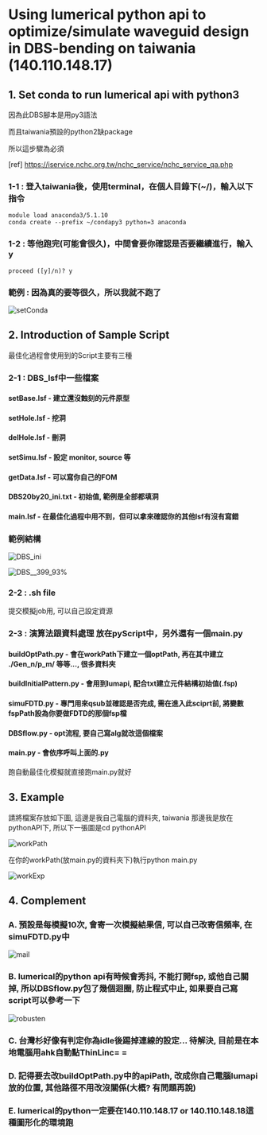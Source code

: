 # Using lumerical python api to optimize/simulate waveguid design in DBS-bending on taiwania (140.110.148.17)

## 1. Set conda to run lumerical api with python3
因為此DBS腳本是用py3語法 

而且taiwania預設的python2缺package 

所以這步驟為必須

[ref] https://iservice.nchc.org.tw/nchc_service/nchc_service_qa.php

### 1-1 : 登入taiwania後，使用terminal，在個人目錄下(~/)，輸入以下指令

```shell
module load anaconda3/5.1.10
conda create --prefix ~/condapy3 python=3 anaconda
```

### 1-2 : 等他跑完(可能會很久)，中間會要你確認是否要繼續進行，輸入 y

```
proceed ([y]/n)? y
```

### 範例 : 因為真的要等很久，所以我就不跑了
![setConda](https://imgur.com/gRlfgCm.jpg)

## 2. Introduction of Sample Script
最佳化過程會使用到的Script主要有三種

### 2-1 : DBS_lsf中一些檔案

#### setBase.lsf - 建立還沒蝕刻的元件原型

#### setHole.lsf - 挖洞

#### delHole.lsf - 刪洞

#### setSimu.lsf - 設定 monitor, source 等

#### getData.lsf - 可以寫你自己的FOM

#### DBS20by20_ini.txt - 初始值, 範例是全部都填洞

#### main.lsf - 在最佳化過程中用不到，但可以拿來確認你的其他lsf有沒有寫錯

### 範例結構
![DBS_ini](https://imgur.com/AnbpgLb.jpg)

![DBS__399_93%](https://imgur.com/FlGpLLH.jpg)

### 2-2 : .sh file
提交模擬job用, 可以自己設定資源 

### 2-3 : 演算法跟資料處理 放在pyScript中，另外還有一個main.py
#### buildOptPath.py - 會在workPath下建立一個optPath, 再在其中建立 ./Gen_n/p_m/ 等等..., 很多資料夾

#### buildInitialPattern.py - 會用到lumapi, 配合txt建立元件結構初始值(.fsp)

#### simuFDTD.py - 專門用來qsub並確認是否完成, 需在進入此sciprt前, 將變數fspPath設為你要做FDTD的那個fsp檔

#### DBSflow.py - opt流程, 要自己寫alg就改這個檔案

#### main.py - 會依序呼叫上面的.py
跑自動最佳化模擬就直接跑main.py就好

## 3. Example
請將檔案存放如下圖, 這邊是我自己電腦的資料夾, taiwania 那邊我是放在pythonAPI下, 所以下一張圖是cd pythonAPI

![workPath](https://imgur.com/j2502N2.jpg)

在你的workPath(放main.py的資料夾下)執行python main.py

![workExp](https://imgur.com/V2STS2D.jpg)

## 4. Complement
### A. 預設是每模擬10次, 會寄一次模擬結果信, 可以自己改寄信頻率, 在simuFDTD.py中
![mail](https://imgur.com/E6B8yVV.jpg)
### B. lumerical的python api有時候會秀抖, 不能打開fsp, 或他自己關掉, 所以DBSflow.py包了幾個迴圈, 防止程式中止, 如果要自己寫script可以參考一下
![robusten](https://imgur.com/gEmcpP4.jpg)
### C. 台灣杉好像有判定你為idle後踢掉連線的設定... 待解決, 目前是在本地電腦用ahk自動點ThinLinc= =
### D. 記得要去改buildOptPath.py中的apiPath, 改成你自己電腦lumapi放的位置, 其他路徑不用改沒關係(大概? 有問題再說)
### E. lumerical的python一定要在140.110.148.17 or 140.110.148.18這種圖形化的環境跑
